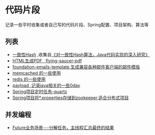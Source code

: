 # 代码片段

  记录一些平时收集或者自己写的代码片段、Spring配置、项目架构、算法等

## 列表
  - [一致性Hash](https://github.com/liaojiacan/code-snippets/tree/master/consistent-hash) ,收集自[《对一致性Hash算法，Java代码实现的深入研究》](http://www.cnblogs.com/xrq730/p/5186728.html)
  - [HTML生成PDF , flying-saucer-pdf](https://github.com/liaojiacan/code-snippets/tree/master/flying-saucer-pdf)
  - [foundation-emails-template,生成兼容各种邮件客户端的邮件模版](https://github.com/zurb/foundation-emails-template)
  - [memcached 的一些使用](https://github.com/liaojiacan/code-snippets/tree/master/memcache)
  - [redis 的一些使用](https://github.com/liaojiacan/code-snippets/tree/master/redis)
  - [payload ,记录java相关的一些0day](https://github.com/liaojiacan/code-snippets/tree/master/payload)
  - [Spring项目定时任务-quartz](https://github.com/liaojiacan/code-snippets/tree/master/spring-quartz-demo)
  - [Spring项目将*.properties存储到zookeeper,适合分布式项目](https://github.com/liaojiacan/code-snippets/tree/master/spring-zookeeper-property-placeholder)

## 并发编程

  - [Future业务场景---分解任务，主线程汇总最终的结果](https://github.com/liaojiacan/code-snippets/blob/master/java-language/src/main/java/com/github/liaojiacan/concurrent/executor/AsynchronousTaskResult.java)